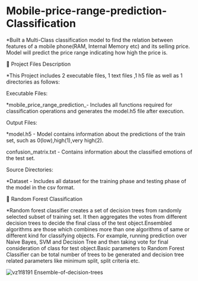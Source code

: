 # Mobile-price-range-prediction-Classification

*Built a Multi-Class classification model to find the relation between features of a mobile phone(RAM, Internal Memory etc) and its selling price. Model will predict the price range indicating how high the price is.

💾 Project Files Description

*This Project includes 2 executable files, 1 text files ,1 h5 file as well as 1 directories as follows:

Executable Files:

*mobile_price_range_prediction_- Includes all functions required for classification operations and generates the model.h5 file after execution.

Output Files:

*model.h5 - Model contains information about the predictions of the train set, such as 0(low),high(1),very high(2).

confusion_matrix.txt - Contains information about the classified emotions of the test set.

Source Directories:

*Dataset - Includes all dataset for the training phase and testing phase of the model in the csv format.

📖 Random Forest Classification

*Random forest classifier creates a set of decision trees from randomly selected subset of training set. It then aggregates the votes from different decision trees to decide the final class of the test object.Ensembled algorithms are those which combines more than one algorithms of same or different kind for classifying objects. For example, running prediction over Naive Bayes, SVM and Decision Tree and then taking vote for final consideration of class for test object.Basic parameters to Random Forest Classifier can be total number of trees to be generated and decision tree related parameters like minimum split, split criteria etc.

![vz1f8191 Ensemble-of-decision-trees](https://user-images.githubusercontent.com/120657228/230440242-0a3a06d7-c39b-4a39-b158-e21bc6d37702.png)


